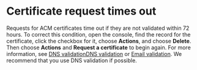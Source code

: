 # Certificate request times out<a name="troubleshooting-timed-out"></a>

Requests for ACM certificates time out if they are not validated within 72 hours\. To correct this condition, open the console, find the record for the certificate, click the checkbox for it, choose **Actions**, and choose **Delete**\. Then choose **Actions** and **Request a certificate** to begin again\. For more information, see [DNS validationDNS validation](dns-validation.md) or [Email validation](email-validation.md)\. We recommend that you use DNS validation if possible\.